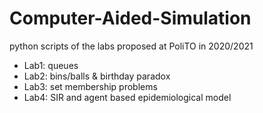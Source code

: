 # Computer-Aided-Simulation
python scripts of the labs proposed at PoliTO in 2020/2021

- Lab1: queues
- Lab2: bins/balls & birthday paradox
- Lab3: set membership problems
- Lab4: SIR and agent based epidemiological model
